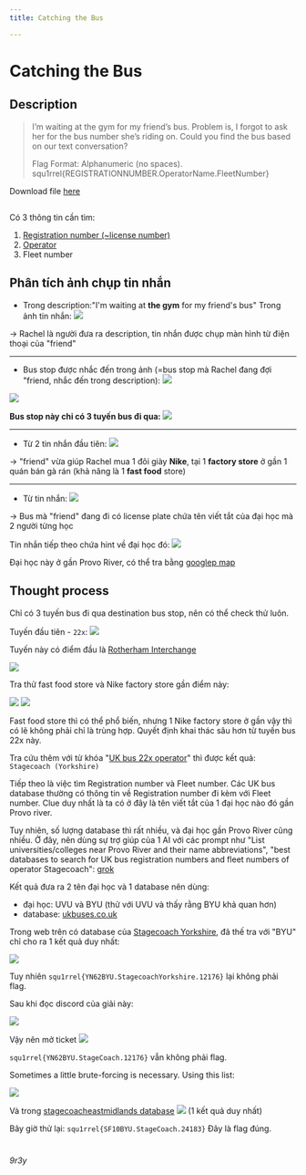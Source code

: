 ```yaml
---
title: Catching the Bus

---
```


# Catching the Bus

## Description
> I’m waiting at the gym for my friend’s bus. Problem is, I forgot to ask her for the bus number she’s riding on. Could you find the bus based on our text conversation?
>
>Flag Format: Alphanumeric (no spaces). squ1rrel{REGISTRATIONNUMBER.OperatorName.FleetNumber}

Download file [here](https://drive.google.com/file/d/11G8i4u4fTJorGy6HfuoySJ4b-duBKoHd/view?usp=sharing)

##

Có 3 thông tin cần tìm:
1. [Registration number (~license number)]()
2. [Operator](https://)
3. Fleet number

## Phân tích ảnh chụp tin nhắn
* Trong description:"I'm waiting at **the gym** for my friend's bus"
Trong ảnh tin nhắn:
![](http://note.bksec.vn/pad/uploads/fb317407-1922-45db-86c2-3599c75f26f6.png)


-> Rachel là người đưa ra description, tin nhắn được chụp màn hình từ điện thoại của "friend" 

---
* Bus stop được nhắc đến trong ảnh (=bus stop mà Rachel đang đợi "friend, nhắc đến trong description):
![](http://note.bksec.vn/pad/uploads/98eff52e-2736-47d1-9242-aa8bb9a42e04.png)

![](http://note.bksec.vn/pad/uploads/75587c77-9c31-4de7-ad75-41d49b07cf8b.png)

**Bus stop này chỉ có 3 tuyến bus đi qua:**
![](http://note.bksec.vn/pad/uploads/3a1bd36b-0ac9-4c49-b913-6cd5a1192b08.png)

---
* Từ 2 tin nhắn đầu tiên:
![](http://note.bksec.vn/pad/uploads/ae36f465-1b5a-47c1-8760-f1e9808579da.png)

-> "friend" vừa giúp Rachel mua 1 đôi giày **Nike**, tại 1 **factory store** ở gần 1 quán bán gà rán (khả năng là 1 **fast food** store)

---
* Từ tin nhắn:
![](http://note.bksec.vn/pad/uploads/6858bc6b-00cd-4917-ba93-9760c2e44edb.png)

-> Bus mà "friend" đang đi có license plate chứa tên viết tắt của đại học mà 2 người từng học

Tin nhắn tiếp theo chứa hint về đại học đó:
![](http://note.bksec.vn/pad/uploads/2ef8658b-5a34-40a1-baa0-6492cd5a9101.png)

Đại học này ở gần Provo River, có thể tra bằng [googlep map](https://www.google.com/maps/search/college+or+university/@40.2519979,-111.6603561,15.17z/data=!4m8!2m7!3m6!1scollege+or+university!2sProvo+River,+Utah,+USA!3s0x874d9a86c225b48f:0x3e9d750ccc30098a!4m2!1d-111.4474167!2d40.5006865?entry=ttu&g_ep=EgoyMDI1MDQwOC4wIKXMDSoASAFQAw%3D%3D)

## Thought process
Chỉ có 3 tuyến bus đi qua destination bus stop, nên có thể check thử luôn.

Tuyến đầu tiên - `22x`:
![](http://note.bksec.vn/pad/uploads/67297e8f-6552-41a9-8960-1bd866c43c0f.png)

Tuyến này có điểm đầu là [Rotherham Interchange](https://maps.app.goo.gl/YJwwzaTo6kxo2jeF7)

![](http://note.bksec.vn/pad/uploads/c7e27f78-ed62-4cab-96da-67358c0ab2c3.png)

Tra thử fast food store và Nike factory store gần điểm này:

![](http://note.bksec.vn/pad/uploads/2655f855-aeee-41b3-ab24-abaff8872fb6.png)
![](http://note.bksec.vn/pad/uploads/a7bea74b-8d83-43bb-954f-1cc2d297e8e7.png)

Fast food store thì có thể phổ biến, nhưng 1 Nike factory store ở gần vậy thì có lẽ không phải chỉ là trùng hợp. 
Quyết định khai thác sâu hơn từ tuyến bus 22x này. 

Tra cứu thêm với từ khóa "[UK bus 22x operator](https://duckduckgo.com/?t=ffab&q=uk+bus+line+22x+operator&ia=web)" thì được kết quả: `Stagecoach (Yorkshire)`

Tiếp theo là việc tìm Registration number và Fleet number. Các UK bus database thường có thông tin về Registration number đi kèm với Fleet number.
Clue duy nhất là ta có ở đây là tên viết tắt của 1 đại học nào đó gần Provo river.

Tuy nhiên, số lượng database thì rất nhiều, và đại học gần Provo River cũng nhiều. Ở đây, nên dùng sự trợ giúp của 1 AI với các prompt như "List universities/colleges near Provo River and their name abbreviations", "best databases to search for UK bus registration numbers and fleet numbers of operator Stagecoach": [grok](https://grok.com/share/c2hhcmQtMg%3D%3D_26cd4df8-4722-4472-8ab0-eb9f24e8367b)

Kết quả đưa ra 2 tên đại học và 1 database nên dùng:
* đại học: UVU và BYU (thử với UVU và thấy rằng BYU khả quan hơn)
* database: [ukbuses.co.uk](https://www.ukbuses.co.uk/)

Trong web trên có database của [Stagecoach Yorkshire](https://www.ukbuses.co.uk/fleet/stagecoachyorkshire.pdf), đã thế tra với "BYU" chỉ cho ra 1 kết quả duy nhất: 

![](http://note.bksec.vn/pad/uploads/a85ecef0-331f-4f85-aca7-718e1ac4074c.png)

Tuy nhiên `squ1rrel{YN62BYU.StagecoachYorkshire.12176}` lại không phải flag.

Sau khi đọc discord của giải này:

![](http://note.bksec.vn/pad/uploads/51be7069-9a45-47cc-8fcc-c265358e0ec4.png)

Vậy nên mở ticket
![](http://note.bksec.vn/pad/uploads/a98c111c-9f07-4c43-87a2-460b5e8c5946.png)

`squ1rrel{YN62BYU.StageCoach.12176}` vẫn không phải flag.

Sometimes a little brute-forcing is necessary.
Using this list:

![](http://note.bksec.vn/pad/uploads/b025aa88-d713-421f-839e-5412e6b167da.png)

Và trong [stagecoacheastmidlands database](https://www.ukbuses.co.uk/fleet/stagecoacheastmidlands.pdf)
![](http://note.bksec.vn/pad/uploads/9a0c563b-13f6-441c-88dc-0d03cb751256.png)
(1 kết quả duy nhất)

Bây giờ thử lại:
`squ1rrel{SF10BYU.StageCoach.24183}`
Đây là flag đúng.

#
*9r3y*







